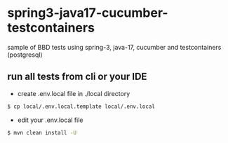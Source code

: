 # spring3-java17-cucumber-testcontainers
sample of BBD tests using spring-3, java-17, cucumber and testcontainers (postgresql)

## run all tests from cli or your IDE
- create .env.local file in ./local directory
```bash
$ cp local/.env.local.template local/.env.local
```
- edit your .env.local file
```bash
$ mvn clean install -U
```
